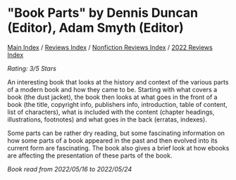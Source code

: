 # "Book Parts" by Dennis Duncan (Editor), Adam Smyth (Editor)

[Main Index](../../../README.md) / [Reviews Index](../../README.md) / [Nonfiction Reviews Index](../README.md) / [2022 Reviews Index](README.md)

*Rating: 3/5 Stars*

An interesting book that looks at the history and context of the various parts of a modern book and how they came to be. Starting with what covers a book (the dust jacket), the book then looks at what goes in the front of a book (the title, copyright info, publishers info, introduction, table of content, list of characters), what is included with the content (chapter headings, illustrations, footnotes) and what goes in the back (erratas, indexes).

Some parts can be rather dry reading, but some fascinating information on how some parts of a book appeared in the past and then evolved into its current form are fascinating. The book also gives a brief look at how ebooks are affecting the presentation of these parts of the book.

*Book read from 2022/05/16 to 2022/05/24*
